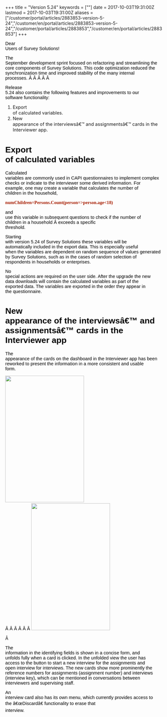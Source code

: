 ﻿+++
title = "Version 5.24"
keywords = [""]
date = 2017-10-03T19:31:00Z
lastmod = 2017-10-03T19:31:00Z
aliases = ["/customer/portal/articles/2883853-version-5-24","/customer/en/portal/articles/2883853-version-5-24","/customer/portal/articles/2883853","/customer/en/portal/articles/2883853"]
+++

<span id="docs-internal-guid-023fb4fa-e3b8-6e3d-4873-9680fe53689c"><span
style="font-size: 11pt; font-family: Arial; color: rgb(0, 0, 0); background-color: transparent; vertical-align: baseline; white-space: pre-wrap;">Dear
Users of Survey Solutions!</span></span>

<span id="docs-internal-guid-023fb4fa-e3b8-6e3d-4873-9680fe53689c"><span
style="font-size: 11pt; font-family: Arial; color: rgb(0, 0, 0); background-color: transparent; vertical-align: baseline; white-space: pre-wrap;">The
September development sprint focused on refactoring and streamlining the
core components of Survey Solutions. This code optimization reduced the
synchronization time and improved stability of the many internal
processes. Â Â Â Â Â </span></span>

<span id="docs-internal-guid-023fb4fa-e3b8-6e3d-4873-9680fe53689c"><span
style="font-size: 11pt; font-family: Arial; color: rgb(0, 0, 0); background-color: transparent; vertical-align: baseline; white-space: pre-wrap;">Release
5.24 also contains the following features and improvements to our
software functionality:</span></span>

1.  <span
    id="docs-internal-guid-023fb4fa-e3b8-6e3d-4873-9680fe53689c"><span
    style="font-size: 11pt; background-color: transparent; vertical-align: baseline; white-space: pre-wrap;">Export
    of calculated variables.</span></span>
2.  <span
    style="font-size: 11pt; background-color: transparent; vertical-align: baseline; white-space: pre-wrap;">New
    appearance of the interviewsâ€™ and assignmentsâ€™ cards in the
    Interviewer app.</span>

<span id="docs-internal-guid-023fb4fa-e3bc-459e-beff-ae1a8be85ee8"><span style="font-size: 20pt; font-family: Arial; color: rgb(0, 0, 0); background-color: transparent; vertical-align: baseline; white-space: pre-wrap;">Export of calculated variables</span></span>
=======================================================================================================================================================================================================================================================================

<span id="docs-internal-guid-023fb4fa-e3bc-459e-beff-ae1a8be85ee8"><span
style="font-size: 11pt; font-family: Arial; color: rgb(0, 0, 0); background-color: transparent; vertical-align: baseline; white-space: pre-wrap;">Calculated
variables are commonly used in CAPI questionnaires to implement complex
checks or indicate to the interviewer some derived information. For
example, one may create a variable that calculates the number of
children in the household,</span></span>

<span id="docs-internal-guid-023fb4fa-e3bc-459e-beff-ae1a8be85ee8"><span
style="font-size: 11pt; font-family: Consolas; color: rgb(166, 28, 0); background-color: transparent; font-weight: 700; vertical-align: baseline; white-space: pre-wrap;">numChildren=Persons.Count(person=&gt;person.age&lt;18)</span></span>

<span id="docs-internal-guid-023fb4fa-e3bc-459e-beff-ae1a8be85ee8"><span
style="font-size: 11pt; font-family: Arial; color: rgb(0, 0, 0); background-color: transparent; vertical-align: baseline; white-space: pre-wrap;">and
use this variable in subsequent questions to check if the number of
children in a household Â exceeds a specific threshold.</span></span>

<span id="docs-internal-guid-023fb4fa-e3bc-459e-beff-ae1a8be85ee8"><span
style="font-size: 11pt; font-family: Arial; color: rgb(0, 0, 0); background-color: transparent; vertical-align: baseline; white-space: pre-wrap;">Starting
with version 5.24 of Survey Solutions these variables will be
automatically included in the export data. This is especially useful
when the variables are dependent on random sequence of values generated
by Survey Solutions, such as in the cases of random selection of
respondents in households or enterprises. </span></span>

<span id="docs-internal-guid-023fb4fa-e3bc-459e-beff-ae1a8be85ee8"><span
style="font-size: 11pt; font-family: Arial; color: rgb(0, 0, 0); background-color: transparent; vertical-align: baseline; white-space: pre-wrap;">No
special actions are required on the user side. After the upgrade the new
data downloads will contain the calculated variables as part of the
exported data. The variables are exported in the order they appear in
the questionnaire. </span></span>

<span id="docs-internal-guid-023fb4fa-e3bc-459e-beff-ae1a8be85ee8"><span style="font-size: 20pt; font-family: Arial; color: rgb(0, 0, 0); background-color: transparent; vertical-align: baseline; white-space: pre-wrap;">New appearance of the interviewsâ€™ and assignmentsâ€™ cards in the Interviewer app</span></span>
========================================================================================================================================================================================================================================================================================================================

<span id="docs-internal-guid-023fb4fa-e3bc-459e-beff-ae1a8be85ee8"><span
style="font-size: 11pt; font-family: Arial; color: rgb(0, 0, 0); background-color: transparent; vertical-align: baseline; white-space: pre-wrap;">The
appearance of the cards on the dashboard in the Interviewer app has been
reworked to present the information in a more consistent and usable
form. </span></span>

<span id="docs-internal-guid-023fb4fa-e3bc-459e-beff-ae1a8be85ee8"><span
style="font-size: 11pt; font-family: Arial; color: rgb(0, 0, 0); background-color: transparent; vertical-align: baseline; white-space: pre-wrap;"><img src="https://lh6.googleusercontent.com/uokfV9tA-KtPsnPBqzAm_PZ-0-uyphi4ObmYUKSxtuiWc8sodiOO6XmrZ5dU6RitFl4wkTCokNoxSkGJ8knQLq7keYMaLZs5yAX5IrQOrn8Dhii-7vrBpTvUVkZOiX64U03hozNC" width="251" height="403" /></span><span
style="font-size: 11pt; font-family: Arial; color: rgb(0, 0, 0); background-color: transparent; vertical-align: baseline; white-space: pre-wrap;">
Â Â Â Â Â Â </span><span
style="font-size: 11pt; font-family: Arial; color: rgb(0, 0, 0); background-color: transparent; vertical-align: baseline; white-space: pre-wrap;"><img src="https://lh3.googleusercontent.com/Tsnvftc09ianUUXAav4YgZFCFBBC_8HM6gLmws4uRFKQRI1jauz2Klz8nQlPpKsSfzDn8w5dQiZwM2lvecvNaJA_1E_QZMFQpTu4uz1_aP44MBaFsDgEk0S9ozaISOhEhesq-BE-" width="251" height="404" /></span></span>

Â 

<span id="docs-internal-guid-023fb4fa-e3bc-459e-beff-ae1a8be85ee8"><span
style="font-size: 11pt; font-family: Arial; color: rgb(0, 0, 0); background-color: transparent; vertical-align: baseline; white-space: pre-wrap;">The
information in the identifying fields is shown in a concise form, and
unfolds fully when a card is clicked. In the unfolded view the user has
access to the button to start a new interview for the assignments and
open interview for interviews. The new cards show more prominently the
reference numbers for assignments (assignment number) and interviews
(interview key), which can be mentioned in conversations between
interviewers and supervising staff.</span></span>

<span id="docs-internal-guid-023fb4fa-e3bc-459e-beff-ae1a8be85ee8"><span
style="font-size: 11pt; font-family: Arial; color: rgb(0, 0, 0); background-color: transparent; vertical-align: baseline; white-space: pre-wrap;">An
interview card also has its own menu, which currently provides access to
the â€œDiscardâ€ functionality to erase that interview.</span></span>
